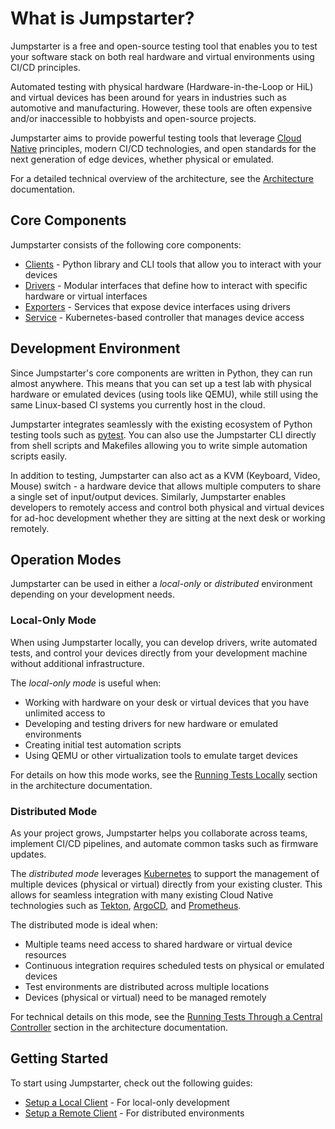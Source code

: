 # What is Jumpstarter?

Jumpstarter is a free and open-source testing tool that enables you to test your
software stack on both real hardware and virtual environments using CI/CD
principles.

Automated testing with physical hardware (Hardware-in-the-Loop or HiL) and
virtual devices has been around for years in industries such as automotive and
manufacturing. However, these tools are often expensive and/or inaccessible to
hobbyists and open-source projects.

Jumpstarter aims to provide powerful testing tools that leverage [Cloud
Native](https://www.cncf.io/) principles, modern CI/CD technologies, and open
standards for the next generation of edge devices, whether physical or emulated.

For a detailed technical overview of the architecture, see the
[Architecture](../architecture.md) documentation.

## Core Components

Jumpstarter consists of the following core components:

- [Clients](./clients.md) - Python library and CLI tools that allow you to
  interact with your devices
- [Drivers](./drivers.md) - Modular interfaces that define how to interact with
  specific hardware or virtual interfaces
- [Exporters](./exporters.md) - Services that expose device interfaces using
  drivers
- [Service](./service.md) - Kubernetes-based controller that manages device
  access

## Development Environment

Since Jumpstarter's core components are written in Python, they can run almost
anywhere. This means that you can set up a test lab with physical hardware or
emulated devices (using tools like QEMU), while still using the same Linux-based
CI systems you currently host in the cloud.

Jumpstarter integrates seamlessly with the existing ecosystem of Python testing
tools such as [pytest](https://docs.pytest.org/en/stable/). You can also use the
Jumpstarter CLI directly from shell scripts and Makefiles allowing you to write
simple automation scripts easily.

In addition to testing, Jumpstarter can also act as a KVM (Keyboard, Video,
Mouse) switch - a hardware device that allows multiple computers to share a
single set of input/output devices. Similarly, Jumpstarter enables developers to
remotely access and control both physical and virtual devices for ad-hoc
development whether they are sitting at the next desk or working remotely.

## Operation Modes

Jumpstarter can be used in either a *local-only* or *distributed* environment
depending on your development needs.

### Local-Only Mode

When using Jumpstarter locally, you can develop drivers, write automated tests,
and control your devices directly from your development machine without
additional infrastructure.

The *local-only mode* is useful when:

- Working with hardware on your desk or virtual devices that you have unlimited
  access to
- Developing and testing drivers for new hardware or emulated environments
- Creating initial test automation scripts
- Using QEMU or other virtualization tools to emulate target devices

For details on how this mode works, see the [Running Tests
Locally](../architecture.md#local-mode) section in the architecture
documentation.

### Distributed Mode

As your project grows, Jumpstarter helps you collaborate across teams, implement
CI/CD pipelines, and automate common tasks such as firmware updates.

The *distributed mode* leverages [Kubernetes](https://kubernetes.io/) to support
the management of multiple devices (physical or virtual) directly from your
existing cluster. This allows for seamless integration with many existing Cloud
Native technologies such as [Tekton](https://tekton.dev),
[ArgoCD](https://argoproj.github.io/cd/), and
[Prometheus](https://prometheus.io/docs/introduction/overview/).

The distributed mode is ideal when:

- Multiple teams need access to shared hardware or virtual device resources
- Continuous integration requires scheduled tests on physical or emulated
  devices
- Test environments are distributed across multiple locations
- Devices (physical or virtual) need to be managed remotely

For technical details on this mode, see the [Running Tests Through a Central
Controller](../architecture.md#distributed-mode) section in the architecture
documentation.

## Getting Started

To start using Jumpstarter, check out the following guides:

- [Setup a Local Client](../getting-started/setup-local-exporter.md) - For
  local-only development
- [Setup a Remote Client](../getting-started/setup-exporter-client.md) - For
  distributed environments
